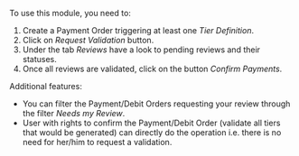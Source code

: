 To use this module, you need to:

1.  Create a Payment Order triggering at least one *Tier Definition*.
2.  Click on *Request Validation* button.
3.  Under the tab *Reviews* have a look to pending reviews and their
    statuses.
4.  Once all reviews are validated, click on the button *Confirm Payments*.

Additional features:

- You can filter the Payment/Debit Orders requesting your review through the
  filter *Needs my Review*.
- User with rights to confirm the Payment/Debit Order (validate all tiers that
  would be generated) can directly do the operation i.e. there is
  no need for her/him to request a validation.
